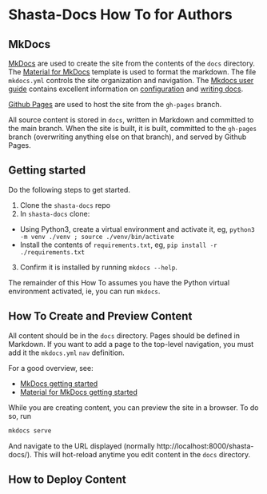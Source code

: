 # Shasta-Docs How To for Authors

## MkDocs

[MkDocs](https://www.mkdocs.org/) are used to create the site from the contents of the `docs` directory. The [Material for MkDocs](https://squidfunk.github.io/mkdocs-material/) template is used to format the markdown. The file `mkdocs.yml` controls the site organization and navigation. The [Mkdocs user guide](https://www.mkdocs.org/user-guide/) contains excellent information on [configuration](https://www.mkdocs.org/user-guide/configuration/) and [writing docs](https://www.mkdocs.org/user-guide/writing-your-docs/).

[Github Pages](https://pages.github.com/) are used to host the site from the `gh-pages` branch.

All source content is stored in `docs`, written in Markdown and committed to the main branch. When the site is built, it is built, committed to the `gh-pages` branch (overwriting anything else on that branch), and served by Github Pages.

## Getting started

Do the following steps to get started.

1. Clone the `shasta-docs` repo
2. In `shasta-docs` clone:

- Using Python3, create a virtual environment and activate it, eg, `python3 -m venv ./venv ; source ./venv/bin/activate`
- Install the contents of `requirements.txt`, eg, `pip install -r ./requirements.txt`

3. Confirm it is installed by running `mkdocs --help`.

The remainder of this How To assumes you have the Python virtual environment activated, ie, you can run `mkdocs`.

## How To Create and Preview Content

All content should be in the `docs` directory. Pages should be defined in Markdown. If you want to add a page to the top-level navigation, you must add it the `mkdocs.yml` `nav` definition.

For a good overview, see:

- [MkDocs getting started](https://www.mkdocs.org/getting-started/)
- [Material for MkDocs getting started](https://squidfunk.github.io/mkdocs-material/getting-started/)

While you are creating content, you can preview the site in a browser. To do so, run
```bash
mkdocs serve
```

And navigate to the URL displayed (normally http://localhost:8000/shasta-docs/). This will hot-reload anytime you edit content in the `docs` directory.

## How to Deploy Content

